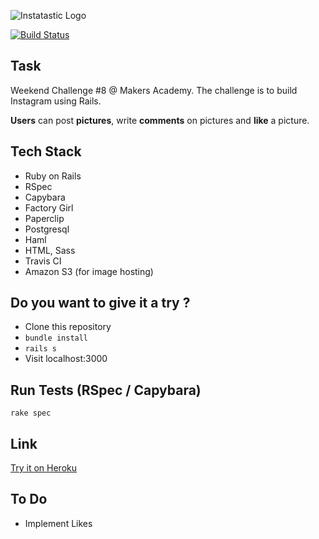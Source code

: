 ![Instatastic Logo](https://user-images.githubusercontent.com/6470014/27773670-ef1c6a8e-5f76-11e7-97e0-78b2cf1c180c.png)

[![Build Status](https://api.travis-ci.org/marioribeiro/instagram-challenge.svg?branch=master)](https://travis-ci.org/marioribeiro/instagram-challenge)

## Task
Weekend Challenge #8 @ Makers Academy.
The challenge is to build Instagram using Rails.

**Users** can post **pictures**, write **comments** on pictures and **like** a picture.

## Tech Stack
- Ruby on Rails
- RSpec
- Capybara
- Factory Girl
- Paperclip
- Postgresql
- Haml
- HTML, Sass
- Travis CI
- Amazon S3 (for image hosting)

## Do you want to give it a try ?
- Clone this repository
- ```bundle install```
- ```rails s```
- Visit localhost:3000

## Run Tests (RSpec / Capybara)
 ``` rake spec ```

## Link
[Try it on Heroku](https://instatastic.herokuapp.com)


## To Do
- Implement Likes

